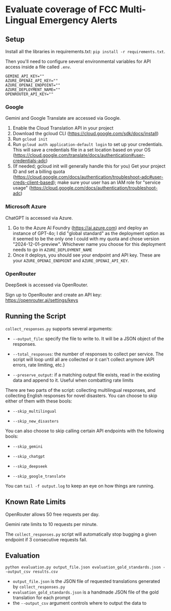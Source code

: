 # Evaluate coverage of FCC Multi-Lingual Emergency Alerts

## Setup

Install all the libraries in requirements.txt: `pip install -r requirements.txt`.

Then you'll need to configure several environmental variables for API access inside a file called `.env`.

```
GEMINI_API_KEY=""
AZURE_OPENAI_API_KEY=""
AZURE_OPENAI_ENDPOINT=""
AZURE_DEPLOYMENT_NAME=""
OPENROUTER_API_KEY=""
```

### Google

Gemini and Google Translate are accessed via Google. 

1) Enable the Cloud Translation API in your project
1) Download the gcloud CLI (https://cloud.google.com/sdk/docs/install)
2) Run `gcloud init`
3) Run `gcloud auth application-default login` to set up your credentials. This will save a credentials file in a set location based on your OS (https://cloud.google.com/translate/docs/authentication#user-credentials-adc)
4) (If needed; gcloud init will generally handle this for you) Get your project ID and set a billing quota (https://cloud.google.com/docs/authentication/troubleshoot-adc#user-creds-client-based); make sure your user has an IAM role for "service usage" (https://cloud.google.com/docs/authentication/troubleshoot-adc)

### Microsoft Azure

ChatGPT is accessed via Azure.

1) Go to the Azure AI Foundry (https://ai.azure.com) and deploy an instance of GPT-4o; I did "global standard" as the deployment option as it seemed to be the only one I could with my quota and chose version "2024-12-01-preview". Whichever name you choose for this deployment needs to go in `AZURE_DEPLOYMENT_NAME`
2) Once it deploys, you should see your endpoint and API key. These are your `AZURE_OPENAI_ENDPOINT` and `AZURE_OPENAI_API_KEY`.

### OpenRouter

DeepSeek is accessed via OpenRouter.

Sign up to OpenRouter and create an API key: https://openrouter.ai/settings/keys

## Running the Script

`collect_responses.py` supports several arguments:

- `--output_file`: specify the file to write to. It will be a JSON object of the responses.

- `--total_responses`: the number of responses to collect per service. The script will loop until all are collected or it can't collect anymore (API errors, rate limiting, etc.)

- `--preserve_output`: if a matching output file exists, read in the existing data and append to it. Useful when combatting rate limits

There are two parts of the script: collecting multilingual responses, and collecting English responses for novel disasters. You can choose to skip either of them with these bools:

- `--skip_multilingual`

- `--skip_new_disasters`

You can also choose to skip calling certain API endpoints with the following bools:

- `--skip_gemini`

- `--skip_chatgpt`

- `--skip_deepseek`

- `--skip_google_translate`

You can `tail -f output.log` to keep an eye on how things are running.

## Known Rate Limits
OpenRouter allows 50 free requests per day.

Gemini rate limits to 10 requests per minute.

The `collect_responses.py` script will automatically stop bugging a given endpoint if 3 consecutive requests fail.

## Evaluation
```
python evaluation.py output_file.json evaluation_gold_standards.json --output_csv results.csv
```

- `output_file.json` is the JSON file of requested translations generated by `collect_responses.py`
- `evaluation_gold_standards.json` is a handmade JSON file of the gold translation for each prompt
- the `--output_csv` argument controls where to output the data to
